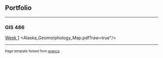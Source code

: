 ## Portfolio

---

### GIS 486 


[Week 1](/pdf/Week_1_Merged.pdf)
<Alaska_Geomorphology_Map.pdf?raw=true"/>




---
<p style="font-size:11px">Page template forked from <a href="https://github.com/evanca/quick-portfolio">evanca</a></p>
<!-- Remove above link if you don't want to attibute -->
